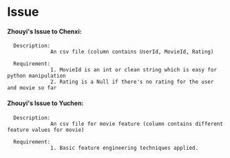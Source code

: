 # Issue

#### Zhouyi's Issue to Chenxi:
	    
      Description: 
                  An csv file (column contains UserId, MovieId, Rating)
	    
      Requirement:
                  1. MovieId is an int or clean string which is easy for python manipulation
                  2. Rating is a Null if there's no rating for the user and movie so far 
		  
#### Zhouyi's Issue to Yuchen:
	    
      Description: 
                  An csv file for movie feature (column contains different feature values for movie)
	    
      Requirement:
                  1. Basic feature engineering techniques applied.
